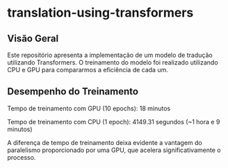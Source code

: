 # translation-using-transformers

## Visão Geral

Este repositório apresenta a implementação de um modelo de tradução utilizando Transformers. O treinamento do modelo foi realizado utilizando CPU e GPU para compararmos a eficiência de cada um.

## Desempenho do Treinamento

Tempo de treinamento com GPU (10 epochs): 18 minutos

Tempo de treinamento com CPU (1 epoch): 4149.31 segundos (~1 hora e 9 minutos)

A diferença de tempo de treinamento deixa evidente a vantagem do paralelismo proporcionado por uma GPU, que acelera significativamente o processo.